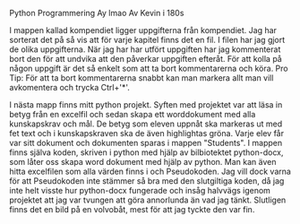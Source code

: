 Python Programmering Ay lmao 
Av Kevin i 180s

I mappen kallad kompendiet ligger uppgifterna från kompendiet. Jag har sorterat det på så vis att för varje kapitel finns det en fil.
I filen har jag gjort de olika uppgifterna. När jag har har utfört uppgiften har jag kommenterat bort den för att undvika att den påverkar
uppgiften efteråt. För att kolla på någon uppgift är det så enkelt som att ta bort kommentarerna och köra.
Pro Tip: För att ta bort kommentarerna snabbt kan man markera allt man vill avkomentera och trycka Ctrl+'*'.

I nästa mapp finns mitt python projekt. Syften med projektet var att läsa in betyg från en excelfil och sedan skapa ett worddokument med 
alla kunskapskrav och mål. De betyg som eleven uppnåt ska markeras ut med fet text och i kunskapskraven ska de även highlightas gröna. 
Varje elev får var sitt dokument och dokumenten sparas i mappen "Students". 
I mappen finns själva koden, skriven i python med hjälp av bilbiotektet python-docx, som låter oss skapa word dokument med hjälp av python. 
Man kan även hitta excelfilen som alla värden finns i och Pseudokoden. Jag vill dock varna 
för att Pseudokoden inte stämmer så bra med den slutgiltiga koden, då jag inte helt visste hur python-docx fungerade och insåg halvvägs 
igenom projektet att jag var tvungen att göra annorlunda än vad jag tänkt. 
Slutligen finns det en bild på en volvobåt, mest för att jag tyckte den var fin. 
